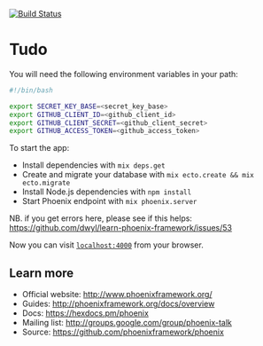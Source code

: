 [![Build Status](https://travis-ci.org/dwyl/tudo.svg?branch=master)](https://travis-ci.org/dwyl/tudo)

# Tudo

You will need the following environment variables in your path:

```bash
#!/bin/bash

export SECRET_KEY_BASE=<secret_key_base>
export GITHUB_CLIENT_ID=<github_client_id>
export GITHUB_CLIENT_SECRET=<github_client_secret>
export GITHUB_ACCESS_TOKEN=<github_access_token>
```

To start the app:

  * Install dependencies with `mix deps.get`
  * Create and migrate your database with `mix ecto.create && mix ecto.migrate`
  * Install Node.js dependencies with `npm install`
  * Start Phoenix endpoint with `mix phoenix.server`

  NB. if you get errors here, please see if this helps: https://github.com/dwyl/learn-phoenix-framework/issues/53

Now you can visit [`localhost:4000`](http://localhost:4000) from your browser.

## Learn more

  * Official website: http://www.phoenixframework.org/
  * Guides: http://phoenixframework.org/docs/overview
  * Docs: https://hexdocs.pm/phoenix
  * Mailing list: http://groups.google.com/group/phoenix-talk
  * Source: https://github.com/phoenixframework/phoenix
